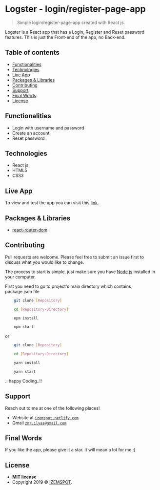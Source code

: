 # Logster - login/register-page-app

> Simple login/register-page-app created with React js.

Logster is a React app that has a Login, Register and Reset password features. This is just the Front-end of the app, no Back-end.

## Table of contents
* [Functionalities](#functionalities)
* [Technologies](#technologies)
* [Live App](#live-app)
* [Packages & Libraries](#packages-&-libraries)
* [Contributing](#contributing)
* [Support](#support)
* [Final Words](#final-words)
* [License](#license)

## Functionalities

* Login with username and password
* Create an account
* Reset password

## Technologies

* React js
* HTML5
* CSS3

## Live App

To view and test the app you can visit this [link](https://logsterapp.netlify.com/).

## Packages & Libraries

* [react-router-dom](https://www.npmjs.com/package/react-router-dom)

## Contributing

Pull requests are welcome. Please feel free to submit an issue first to discuss what you would like to change.

The process to start is simple, just make sure you have [Node js](https://nodejs.org/en/) installed in your computer. 

First you need to go to project's main directory which contains package.json file

```bash
    git clone [Repository]

    cd [Repository-Directory]

    npm install

    npm start
```
or
```bash
    git clone [Repository]

    cd [Repository-Directory]

    yarn install

    yarn start
```
.. happy Coding..!!



## Support

Reach out to me at one of the following places!

- Website at <a href="https://izemspot.netlify.com" target="_blank">`izemspot.netlify.com`</a>
- Gmail <a href="mailto:zmr.ilyas@gmail.com" target="_blank">`zmr.ilyas@gmail.com`</a>



## Final Words

If you like the app, please give it a star. It will mean a lot for me :)

## License

- **[MIT license](http://opensource.org/licenses/mit-license.php)**
- Copyright 2019 © <a href="https://izemspot.netlify.com" target="_blank">IZEMSPOT</a>.
